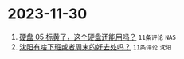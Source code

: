 # 2023-11-30

1. [硬盘 05 标黄了，这个硬盘还能用吗？](https://www.v2ex.com/t/996403) `11条评论` `NAS`
1. [沈阳有啥下班或者周末的好去处吗？](https://www.v2ex.com/t/996402) `11条评论` `沈阳`
